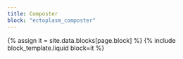 ```yaml
---
title: Composter
block: "ectoplasm_composter"
---
```


{% assign it = site.data.blocks[page.block] %}
{% include block_template.liquid block=it %}

